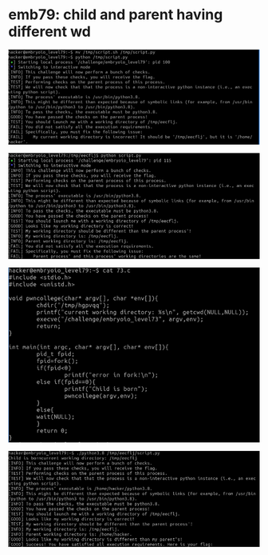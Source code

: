 # emb79: child and parent having different wd

![Incorrect working directory](<../.gitbook/assets/image (109) (1).png>)

![parent and child should have different working directories](<../.gitbook/assets/image (177) (1).png>)

![Then modify 73rd's source code](<../.gitbook/assets/image (169).png>)

![I got the flag.](<../.gitbook/assets/image (243) (1) (1) (1).png>)
